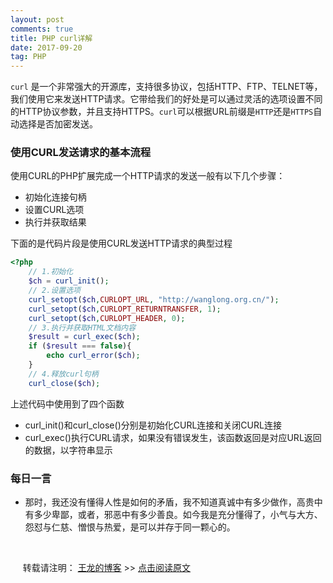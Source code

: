 ```yaml
---
layout: post
comments: true
title: PHP curl详解
date: 2017-09-20
tag: PHP
---
```


`curl` 是一个非常强大的开源库，支持很多协议，包括HTTP、FTP、TELNET等，我们使用它来发送HTTP请求。它带给我们的好处是可以通过灵活的选项设置不同的HTTP协议参数，并且支持HTTPS。`curl`可以根据URL前缀是`HTTP`还是`HTTPS`自动选择是否加密发送。


### 使用CURL发送请求的基本流程

使用CURL的PHP扩展完成一个HTTP请求的发送一般有以下几个步骤：

* 初始化连接句柄
* 设置CURL选项
* 执行并获取结果

下面的是代码片段是使用CURL发送HTTP请求的典型过程

```php
<?php
	// 1.初始化
	$ch = curl_init();
	// 2.设置选项
	curl_setopt($ch,CURLOPT_URL, "http://wanglong.org.cn/");
	curl_setopt($ch,CURLOPT_RETURNTRANSFER, 1);
	curl_setopt($ch,CURLOPT_HEADER, 0);
	// 3.执行并获取HTML文档内容
	$result = curl_exec($ch);
	if ($result === false){
	    echo curl_error($ch);
	}
	// 4.释放curl句柄
	curl_close($ch);
```
 
 上述代码中使用到了四个函数
 * curl_init()和curl_close()分别是初始化CURL连接和关闭CURL连接
 * curl_exec()执行CURL请求，如果没有错误发生，该函数返回是对应URL返回的数据，以字符串显示
 
 
 ### 每日一言
 * 那时，我还没有懂得人性是如何的矛盾，我不知道真诚中有多少做作，高贵中有多少卑鄙，或者，邪恶中有多少善良。如今我是充分懂得了，小气与大方、怨怼与仁慈、憎恨与热爱，是可以并存于同一颗心的。
 
 
 <br>
 
 &nbsp;&nbsp;&nbsp;&nbsp;
 转载请注明： [王龙的博客](http://wanglong.org.cn)  >>  [点击阅读原文](http://wanglong.org.cn/2017/09/PHP_Curl_tutorial/)